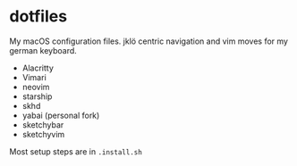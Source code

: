 # dotfiles
My macOS configuration files.
jklö centric navigation and vim moves for my german keyboard.

* Alacritty
* Vimari
* neovim
* starship
* skhd
* yabai (personal fork)
* sketchybar
* sketchyvim

Most setup steps are in `.install.sh`
